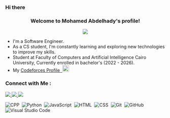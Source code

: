 ### Hi there <img src="https://media.giphy.com/media/hvRJCLFzcasrR4ia7z/giphy.gif" width="17">

<!--<img width="200" align="right" src="https://c.tenor.com/_DOBjnGspYAAAAAM/code-coding.gif">-->

<h3 align="center">
  Welcome to Mohamed Abdelhady's profile!
  
</h3>

<!-- Typing SVG by DenverCoder1 - https://github.com/DenverCoder1/readme-typing-svg -->
<p align="center">
  <a href="https://github.com/DenverCoder1/readme-typing-svg"><img src="https://readme-typing-svg.herokuapp.com/?lines=Software%20Engineer;Competitive%20Programmer&font=consolas&center=true&width=440&height=45&color=eadda2&vCenter=true&size=22"></a>
</p> 

-  I'm a Software Engineer.
-  As a CS student, I'm constantly learning and exploring new technologies to improve my skills.
-  Student at Faculty of Computers and Artificial Intelligence Cairo University, Currently enrolled in bachelor's (2022 - 2026).
-  My <a href="https://codeforces.com/profile/Dark-Ness">Codeforces Profile&nbsp;&nbsp;<img src="https://cdn.iconscout.com/icon/free/png-256/free-code-forces-3628695-3029920.png" width="21"></a>



### Connect with Me :

<a href="https://www.linkedin.com/in/mohamed-ahmed-196681249/" target="_blank"><img src="https://img.shields.io/badge/-Mohamed%20Abdelhady-0077B5?style=for-the-badge&logo=Linkedin&logoColor=white"/> </a>
<a href="mailto:mohamedabdelhady9937@gmail.com" target="_blank"><img src="https://img.shields.io/badge/-Mohamed%20Abdelhady-318ce7?style=for-the-badge&logo=Gmail&logoColor=white"/> </a>
<a href="https://www.quora.com/profile/Mohamed-Abdelhady-105/" target="_blank"><img src="https://img.shields.io/badge/-Mohamed%20Abdelhady-FF6D60?style=for-the-badge&logo=Quora&logoColor=white"/> </a>

![CPP](https://img.shields.io/badge/-C++-black?logo=c%2B%2B&style=flat)&nbsp;
![Python](https://img.shields.io/badge/-Python%20-black?style=flat&logo=python)&nbsp;
![JavaScript](https://img.shields.io/badge/-JavaScript-black?style=flat&logo=javascript)&nbsp;
![HTML](https://img.shields.io/badge/-HTML-black?style=flat&logo=HTML5)&nbsp;
![CSS](https://img.shields.io/badge/-CSS-black?style=flat&logo=CSS3&logoColor=1572B6)&nbsp;
![Git](https://img.shields.io/badge/-Git-black?style=flat&logo=git)&nbsp;
![GitHub](https://img.shields.io/badge/-GitHub-black?style=flat&logo=github)&nbsp;
![Visual Studio Code](https://img.shields.io/badge/-Visual%20Studio%20Code-black?style=flat&logo=visual-studio-code&logoColor=007ACC)&nbsp;

